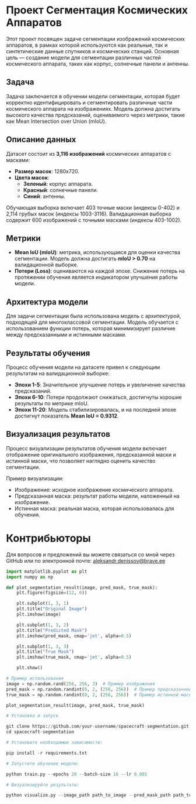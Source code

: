# Проект Сегментация Космических Аппаратов

Этот проект посвящен задаче сегментации изображений космических аппаратов, в рамках которой используются как реальные, так и синтетические данные спутников и космических станций. Основная цель — создание модели для сегментации различных частей космического аппарата, таких как корпус, солнечные панели и антенны.

## Задача

Задача заключается в обучении модели сегментации, которая будет корректно идентифицировать и сегментировать различные части космического аппарата на изображениях. Модель должна достигать высокого качества предсказаний, оцениваемого через метрики, такие как Mean Intersection over Union (mIoU).

## Описание данных

Датасет состоит из **3,116 изображений** космических аппаратов с масками:

- **Размер масок**: 1280x720.
- **Цвета масок**:
  - **Зеленый**: корпус аппарата.
  - **Красный**: солнечные панели.
  - **Синий**: антенны.
  
Обучающая выборка включает 403 точные маски (индексы 0-402) и 2,114 грубых масок (индексы 1003-3116). Валидационная выборка содержит 600 изображений с точными масками (индексы 403-1002).

## Метрики

- **Mean IoU (mIoU)**: метрика, использующаяся для оценки качества сегментации. Модель должна достигать **mIoU > 0.70** на валидационной выборке.
- **Потери (Loss)**: оцениваются на каждой эпохе. Снижение потерь на протяжении обучения является индикатором улучшения работы модели.

## Архитектура модели

Для задачи сегментации была использована модель с архитектурой, подходящей для многоклассовой сегментации. Модель обучается с использованием функции потерь, которая минимизирует различие между предсказанными и истинными масками.

## Результаты обучения

Процесс обучения модели на датасете привел к следующим результатам на валидационной выборке:

- **Эпохи 1-5**: Значительное улучшение потерь и увеличение качества предсказаний.
- **Эпохи 6-10**: Потери продолжают снижаться, достигнуты хорошие результаты по метрике mIoU.
- **Эпохи 11-20**: Модель стабилизировалась, и на последней эпохе достигнут показатель **Mean IoU = 0.9312**.

## Визуализация результатов

Процесс визуализации результатов обучения модели включает отображение оригинального изображения, предсказанной маски и истинной маски, что позволяет наглядно оценить качество сегментации.

Пример визуализации:

- Изображение: исходное изображение космического аппарата.
- Предсказанная маска: результат работы модели, наложенный на изображение.
- Истинная маска: реальная маска, которая использовалась для обучения.

# Контрибьюторы

Для вопросов и предложений вы можете связаться со мной через GitHub или по электронной почте: aleksandr.denissov@brave.ee

```python
import matplotlib.pyplot as plt
import numpy as np

def plot_segmentation_result(image, pred_mask, true_mask):
    plt.figure(figsize=(12, 6))

    plt.subplot(1, 3, 1)
    plt.title("Original Image")
    plt.imshow(image)

    plt.subplot(1, 3, 2)
    plt.title("Predicted Mask")
    plt.imshow(pred_mask, cmap='jet', alpha=0.5)

    plt.subplot(1, 3, 3)
    plt.title("True Mask")
    plt.imshow(true_mask, cmap='jet', alpha=0.5)

    plt.show()

# Пример использования
image = np.random.rand(256, 256, 3)  # Пример изображения
pred_mask = np.random.randint(0, 2, (256, 256))  # Пример предсказанной маски
true_mask = np.random.randint(0, 2, (256, 256))  # Пример истинной маски

plot_segmentation_result(image, pred_mask, true_mask)

# Установка и запуск

git clone https://github.com/your-username/spacecraft-segmentation.git
cd spacecraft-segmentation

# Установите необходимые зависимости:

pip install -r requirements.txt

# Запустите обучение модели:

python train.py --epochs 20 --batch-size 16 --lr 0.001

# Визуализируйте результаты:

python visualize.py --image_path path_to_image --pred_mask_path path_to_pred_mask --true_mask_path path_to_true_mask
